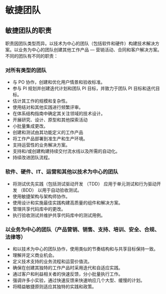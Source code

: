 
# 敏捷团队

## 敏捷团队的职责

职责因团队类型而异。以技术为中心的团队（包括软件和硬件）构建技术解决方案。以业务为中心的团队创建其他工作产品 — 营销活动、合同和客户解决方案。不同的团队有不同的职责：

### 对所有类型的团队

- 与 PO 协作，创建和优化用户情景和验收标准。
- 参与 PI 规划并创建迭代计划和团队 PI 目标，并致力于团队 PI 目标和迭代目标。
- 估计其工作的规模和复杂性。
- 使用结对和其他实践进行频繁评审。
- 在体系结构指南中确定其关注领域的技术设计。
- 开展研究、设计、原型和其他探索活动
- 小批量集成更改。
- 创建和测试由其功能定义的工作产品
- 将工作产品部署到准生产和生产环境。
- 支持运营性的业务解决方案。
- 支持和/或创建构建持续交付流水线以及所需的自动化。
- 持续改进团队流程。

### 软件、硬件、IT、运营和其他以技术为中心的团队

- 将测试优先实践（包括测试驱动开发 （TDD） 应用于单元测试和行为驱动开发 （BDD） 以用于自动验收测试。
- 使用敏捷架构与架构师协作。
- 使用设计和实施最佳实践构建高质量的组件和解决方案。
- 管理共享代码库中的更改。
- 执行验收测试并维护共享代码库中的测试用例。

### 以业务为中心的团队（产品营销、销售、支持、培训、安全、合规、法律等）

- 和以技术为中心的团队协作，使用类似的节奏结构和与共享目标保持一致。
- 理解并定义商业机会。
- 定义技术支持的业务流程和运营价值流。
- 确保在创建其独特的工作产品时采用迭代和自适应实践。
- 通过客户和利益相关者的快速反馈，分小批量执行工作。
- 强调许多小实验，通过快速反馈来快速响应几个大型、缓慢的计划。
- 将精益敏捷原则适应其独特的实践和政策。
